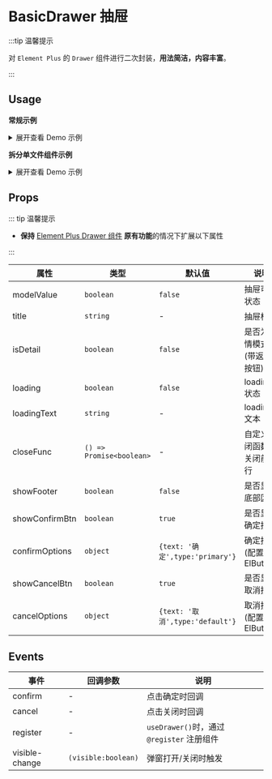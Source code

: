 # BasicDrawer 抽屉

:::tip 温馨提示

对 `Element Plus` 的 `Drawer` 组件进行二次封装，**用法简洁，内容丰富**。

:::

## Usage

**常规示例**

<details>
<summary>展开查看 Demo 示例</summary>

```vue
<template>
  <div>
    <el-button @click="handleOpen">打开Drawer</el-button>
    <BasicDrawer @register="register" title="Drawer Title" size="50%">
      <p>Drawer Info.</p>
      <el-button @click="closeDrawer">关闭 Drawer</el-button>
    </BasicDrawer>
  </div>
</template>

<script lang="ts">
import { defineComponent } from 'vue'
import { ElButton } from 'element-plus'

import { BasicDrawer, useDrawer } from '@/components/BasicDrawer'

export default defineComponent({
  components: { ElButton, BasicDrawer },
  setup() {
    const [register, { openDrawer, setDrawerProps, closeDrawer }] = useDrawer()

    function handleOpen() {
      openDrawer()
      setDrawerProps({ loading: true })
      setTimeout(() => {
        setDrawerProps({ loading: false })
      }, 2000)
    }

    return {
      register,
      handleOpen,
      closeDrawer
    }
  }
})
</script>
```

</details>

**拆分单文件组件示例**

<details>
<summary>展开查看 Demo 示例</summary>

**某个页面使用**

```vue
<template>
  <div>
    <el-button type="primary" class="my-4" @click="handleOpen">打开Drawer</el-button>
    <Drawer @register="register" />
  </div>
</template>

<script lang="ts">
import { defineComponent } from 'vue'
import { ElButton } from 'element-plus'

import { useDrawer } from '@/components/BasicDrawer'

import Drawer from './Drawer.vue'

export default defineComponent({
  components: {
    ElButton,
    Drawer
  },
  setup() {
    const [register, { openDrawer }] = useDrawer()

    function handleOpen() {
      openDrawer(true, {
        data: 'content',
        info: 'Info'
      })
    }

    return {
      register,
      handleOpen
    }
  }
})
</script>
```

同级目录下创建 **Drawer.vue** 文件

```vue
<template>
  <BasicDrawer
    v-bind="$attrs"
    title="Modal Title"
    width="50%"
    ref="basicDrawer"
    showFooter
    @register="register"
    @confirm="handleConfirm"
  >
    <template #toolbar>
      <el-button>btn</el-button>
      <el-button>btn2</el-button>
    </template>
    <p class="p-20" v-for="index in 100" :key="index">超多的内容</p>
  </BasicDrawer>
</template>

<script lang="ts">
import { defineComponent } from 'vue'
import { ElButton } from 'element-plus'
import { BasicDrawer, useDrawerInner } from '@/components/BasicDrawer'
import { useMessage } from '@/hooks/web/useMessage'

export default defineComponent({
  components: { ElButton, BasicDrawer },
  setup() {
    const { createMessage } = useMessage()
    const [register, { changeConfirmLoading }] = useDrawerInner((data) => {
      createMessage.info('传递了内容==>' + JSON.stringify(data))
    })

    function handleConfirm() {
      changeConfirmLoading(true)
      setTimeout(() => {
        changeConfirmLoading(false)
        createMessage.success('点击了提交')
      }, 3e3)
    }

    return { register, handleConfirm }
  }
})
</script>
```

</details>

## Props

::: tip 温馨提示

- **保持** [Element Plus Drawer 组件](https://element-plus.org/zh-CN/component/drawer.html) **原有功能**的情况下扩展以下属性

:::

| 属性           | 类型                     | 默认值  | 说明                       |
| -------------- | ------------------------ | ------- | -------------------------- |
| modelValue     | `boolean`                | `false`       | 抽屉可见状态               |
| title          | `string`                 | -       | 抽屉标题                   |
| isDetail       | `boolean`                | `false` | 是否为详情模式(带返回按钮) |
| loading        | `boolean`                | `false` | loading 状态               |
| loadingText    | `string`                 | -       | loading 文本               |
| closeFunc      | `() => Promise<boolean>` | -       | 自定义关闭函数，关闭前执行 |
| showFooter     | `boolean`                | `false`       | 是否显示底部区域           |
| showConfirmBtn | `boolean`                | `true`  | 是否显示确定按钮           |
| confirmOptions | `object`                 | `{text: '确定',type:'primary'}`       | 确定按钮(配置同 ElButton)  |
| showCancelBtn  | `boolean`                | `true`  | 是否显示取消按钮           |
| cancelOptions  | `object`                 | `{text: '取消',type:'default'}`       | 取消按钮(配置同 ElButton)  |

## Events

| 事件           | 回调参数            | 说明                                       |
| -------------- | ------------------- | ------------------------------------------ |
| confirm        | -                   | 点击确定时回调                             |
| cancel         | -                   | 点击关闭时回调                             |
| register       | -                   | `useDrawer()`时，通过 `@register` 注册组件 |
| visible-change | `(visible:boolean)` | 弹窗打开/关闭时触发                        |
